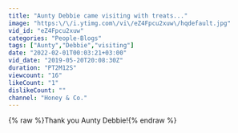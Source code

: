 ```yaml
---
title: "Aunty Debbie came visiting with treats..."
image: "https:\/\/i.ytimg.com\/vi\/eZ4Fpcu2xuw\/hqdefault.jpg"
vid_id: "eZ4Fpcu2xuw"
categories: "People-Blogs"
tags: ["Aunty","Debbie","visiting"]
date: "2022-02-01T00:03:21+03:00"
vid_date: "2019-05-20T20:08:30Z"
duration: "PT2M12S"
viewcount: "16"
likeCount: "1"
dislikeCount: ""
channel: "Honey & Co."
---
```

{% raw %}Thank you Aunty Debbie!{% endraw %}
